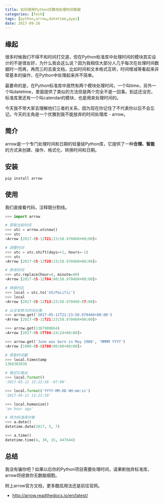 ```yaml
---
title: 如何使用Python优雅地处理时间数据
categories: [Tech]
tags: [python,arrow,datetime,pypi]
date: 2017-09-26
---
```


## 缘起

很多时候我们不得不和时间打交道，但在Python标准库中处理时间的模块其实设计的不是很友好，为什么我会这么说？因为我相信大部分人几乎每次在处理时间数据时一而再，再而三的去查文档，比如时间和文本格式互转，时间增减等看起来非常基本的操作，在Python中处理起来并不简单。

最要命的是，在Python标准库中居然有两个模块处理时间，一个叫time，另外一个叫datetime，里面提供了类似的方法但是两个完全不是一回事。到这还没完，标准库里还有一个叫calendar的模块，也是用来处理时间的。

今天我不带大家去理解他们三者的关系，因为现在你记住了不代表你以后不会忘记。今天的主角是一个优雅到我不能放弃的时间处理库 - arrow。

## 简介

arrow是一个专门处理时间和日期的轻量级Python库，它提供了一种**合理、智能**的方式来创建、操作、格式化、转换时间和日期。

## 安装

```shell
pip install arrow
```

## 使用

我们直接看代码，注释既分割线。

```python
>>> import arrow

# 获取当前时间
>>> utc = arrow.utcnow()
>>> utc
<Arrow [2017-05-11T21:23:58.970460+00:00]>

# 调整时间
>>> utc = utc.shift(days=+1, hours=-1)
>>> utc
<Arrow [2017-05-12T20:23:58.970460+00:00]>

# 修改时间
>>> utc.replace(hour=4, minute=40)
<Arrow [2017-05-12T04:40:58.970460+00:00]>

# 转换时区
>>> local = utc.to('US/Pacific')
>>> local
<Arrow [2017-05-11T13:23:58.970460-07:00]>

# 从文本转为时间对象
>>> arrow.get('2017-05-11T21:23:58.970460+00:00')
<Arrow [2017-05-11T21:23:58.970460+00:00]>

>>> arrow.get(1367900664)
<Arrow [2017-05-07T04:24:24+00:00]>

>>> arrow.get('June was born in May 1980', 'MMMM YYYY')
<Arrow [1980-05-01T00:00:00+00:00]>

# 获取时间戳
>>> local.timestamp
1368303838

# 格式化输出
>>> local.format()
'2017-05-11 13:23:58 -07:00'

>>> local.format('YYYY-MM-DD HH:mm:ss')
'2017-05-11 13:23:58'

>>> local.humanize()
'an hour ago'

# 转为标准库对象
>>> a.date()
datetime.date(2017, 5, 7)

>>> a.time()
datetime.time(4, 38, 15, 447644)
```



## 总结

我没有骗你吧？如果以后你的Python项目需要处理时间，请果断抛弃标准库，arrow将拯救你无数脑细胞。

附上arrow官方文档，更多酷炫用法还是前往官网。

- http://arrow.readthedocs.io/en/latest/
